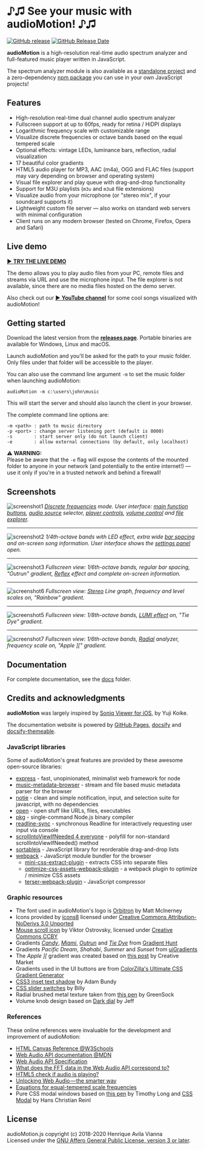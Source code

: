 # ♪♫ **See** your music with **audioMotion**! ♪♫

[![GitHub release](https://img.shields.io/github/release/hvianna/audioMotion.js.svg)](https://github.com/hvianna/audioMotion.js/releases/latest)
[![GitHub Release Date](https://img.shields.io/github/release-date/hvianna/audioMotion.js.svg)](https://github.com/hvianna/audioMotion.js/releases/latest)

**audioMotion** is a high-resolution real-time audio spectrum analyzer and full-featured music player written in JavaScript.

The spectrum analyzer module is also available as a [standalone project](https://github.com/hvianna/audioMotion-analyzer) and a zero-dependency [npm package](https://www.npmjs.com/package/audiomotion-analyzer) you can use in your own JavaScript projects!

## Features

- High-resolution real-time dual channel audio spectrum analyzer
- Fullscreen support at up to 60fps, ready for retina / HiDPI displays
- Logarithmic frequency scale with customizable range
- Visualize discrete frequencies or octave bands based on the equal tempered scale
- Optional effects: vintage LEDs, luminance bars, reflection, radial visualization
- 17 beautiful color gradients
- HTML5 audio player for MP3, AAC (m4a), OGG and FLAC files (support may vary depending on browser and operating system)
- Visual file explorer and play queue with drag-and-drop functionality
- Support for M3U playlists (`m3u` and `m3u8` file extensions)
- Visualize audio from your microphone (or "stereo mix", if your soundcard supports it)
- Lightweight custom file server — also works on standard web servers with minimal configuration
- Client runs on any modern browser (tested on Chrome, Firefox, Opera and Safari)

## Live demo

[▶ **TRY THE LIVE DEMO**](https://audiomotion.me/public/)

The demo allows you to play audio files from your PC, remote files and streams via URL and use the microphone input.
The file explorer is not available, since there are no media files hosted on the demo server.

Also check out our [▶ **YouTube channel**](https://channel.audiomotion.io) for some cool songs visualized with audioMotion!

## Getting started

Download the latest version from the [**releases page**](https://github.com/hvianna/audioMotion.js/releases/latest). Portable binaries are available for Windows, Linux and macOS.

Launch audioMotion and you'll be asked for the path to your music folder. Only files under that folder will be accessible to the player.

You can also use the command line argument `-m` to set the music folder when launching audioMotion:

```
audioMotion -m c:\users\john\music
```

This will start the server and should also launch the client in your browser.

The complete command line options are:

```
-m <path> : path to music directory
-p <port> : change server listening port (default is 8000)
-s        : start server only (do not launch client)
-e        : allow external connections (by default, only localhost)
```

⚠ **WARNING:**<br>
Please be aware that the `-e` flag will expose the contents of the mounted folder to anyone in your network (and potentially to the entire internet!) &mdash; use it only if you're in a trusted network and behind a firewall!

## Screenshots

![screenshot1](docs/img/screenshot1.png)
_[Discrete frequencies](docs/README.md#mode) mode. User interface: [main function buttons](docs/README.md#main-function-buttons), [audio source](docs/README.md#audio-source) selector, [player controls](docs/README.md#player-controls), [volume control](docs/README.md#volume-control) and [file explorer](docs/README.md#file-explorer-and-play-queue)._

---

![screenshot2](docs/img/screenshot2.png)
_1/4th-octave bands with LED effect, extra wide [bar spacing](docs/README.md#bar-spacing) and on-screen song information. User interface shows the [settings panel](docs/README.md#settings-panel) open._

---

![screenshot3](docs/img/screenshot3.png)
_Fullscreen view: 1/6th-octave bands, regular bar spacing, "Outrun" gradient, [Reflex](docs/README.md#reflex) effect and complete on-screen information._

---

![screenshot6](docs/img/screenshot6.png)
_Fullscreen view: [Stereo](docs/README.md#switches) Line graph, frequency and level scales on, "Rainbow" gradient._

---

![screenshot5](docs/img/screenshot5.png)
_Fullscreen view: 1/8th-octave bands, [LUMI effect](docs/README.md#effects) on, "Tie Dye" gradient._

---

![screenshot7](docs/img/screenshot7.png)
_Fullscreen view: 1/6th-octave bands, [Radial](docs/README.md#radial) analyzer, frequency scale on, "Apple ][" gradient._

## Documentation

For complete documentation, see the [docs](docs/README.md) folder.

## Credits and acknowledgments

**audioMotion** was largely inspired by [Soniq Viewer for iOS](https://itunes.apple.com/us/app/soniq-viewer/id448343005), by Yuji Koike.

The documentation website is powered by [GitHub Pages](https://pages.github.com/), [docsify](https://docsify.js.org/) and [docsify-themeable](https://jhildenbiddle.github.io/docsify-themeable).

### JavaScript libraries

Some of audioMotion's great features are provided by these awesome open-source libraries:

- [express](https://www.npmjs.com/package/express) - fast, unopinionated, minimalist web framework for node
- [music-metadata-browser](https://www.npmjs.com/package/music-metadata-browser) - stream and file based music metadata parser for the browser
- [notie](https://www.npmjs.com/package/notie) - clean and simple notification, input, and selection suite for javascript, with no dependencies
- [open](https://www.npmjs.com/package/open) - open stuff like URLs, files, executables
- [pkg](https://www.npmjs.com/package/pkg) - single-command Node.js binary compiler
- [readline-sync](https://www.npmjs.com/package/readline-sync) - synchronous Readline for interactively requesting user input via console
- [scrollIntoViewIfNeeded 4 everyone](https://gist.github.com/hsablonniere/2581101) - polyfill for non-standard scrollIntoViewIfNeeded() method
- [sortablejs](https://www.npmjs.com/package/sortablejs) - JavaScript library for reorderable drag-and-drop lists
- [webpack](https://www.npmjs.com/package/webpack) - JavaScript module bundler for the browser
  - [mini-css-extract-plugin](https://www.npmjs.com/package/mini-css-extract-plugin) - extracts CSS into separate files
  - [optimize-css-assets-webpack-plugin](https://www.npmjs.com/package/optimize-css-assets-webpack-plugin) - a webpack plugin to optimize / minimize CSS assets
  - [terser-webpack-plugin](https://www.npmjs.com/package/terser-webpack-plugin) - JavaScript compressor

### Graphic resources

- The font used in audioMotion's logo is [Orbitron](https://fonts.google.com/specimen/Orbitron) by Matt McInerney
- Icons provided by [icons8](https://icons8.com) licensed under [Creative Commons Attribution-NoDerivs 3.0 Unported](https://creativecommons.org/licenses/by-nd/3.0/)
- [Mouse scroll icon](https://thenounproject.com/term/mouse-scroll/628146/) by Viktor Ostrovsky, licensed under [Creative Commons CCBY](https://creativecommons.org/licenses/by/3.0/us/legalcode)
- Gradients [_Candy_](https://gradienthunt.com/gradient/172), [_Miami_](https://gradienthunt.com/gradient/950), [_Outrun_](https://gradienthunt.com/gradient/317) and [_Tie Dye_](https://gradienthunt.com/gradient/969) from [Gradient Hunt](https://gradienthunt.com)
- Gradients _Pacific Dream_, _Shahabi_, _Summer_ and _Sunset_ from [uiGradients](https://uigradients.com)
- The _Apple ][_ gradient was created based on [this post](https://creativemarket.com/blog/6-famous-logos-with-great-color-schemes) by Creative Market
- Gradients used in the UI buttons are from [ColorZilla's Ultimate CSS Gradient Generator](http://www.colorzilla.com/gradient-editor/)
- [CSS3 inset text shadow](https://codepen.io/adambundy/pen/HtmaK) by Adam Bundy
- [CSS slider switches](https://codepen.io/billyysea/pen/CHmiE) by Billy
- Radial brushed metal texture taken from [this pen](https://codepen.io/GreenSock/pen/gnoDc) by GreenSock
- Volume knob design based on [Dark dial](https://codepen.io/stormwarning/pen/yNGeMm) by Jeff

### References

These online references were invaluable for the development and improvement of audioMotion:

- [HTML Canvas Reference @W3Schools](https://www.w3schools.com/tags/ref_canvas.asp)
- [Web Audio API documentation @MDN](https://developer.mozilla.org/en-US/docs/Web/API/Web_Audio_API)
- [Web Audio API Specification](https://webaudio.github.io/web-audio-api/)
- [What does the FFT data in the Web Audio API correspond to?](https://stackoverflow.com/a/14789992/2370385)
- [HTML5 check if audio is playing?](https://stackoverflow.com/a/46117824/2370385)
- [Unlocking Web Audio — the smarter way](https://hackernoon.com/unlocking-web-audio-the-smarter-way-8858218c0e09)
- [Equations for equal-tempered scale frequencies](http://pages.mtu.edu/~suits/NoteFreqCalcs.html)
- Pure CSS modal windows based on [this pen](https://codepen.io/timothylong/pen/HhAer) by Timothy Long and [CSS Modal](https://drublic.github.io/css-modal/) by Hans Christian Reinl

## License

audioMotion.js copyright (c) 2018-2020 Henrique Avila Vianna<br>
Licensed under the [GNU Affero General Public License, version 3 or later](https://www.gnu.org/licenses/agpl.html).
